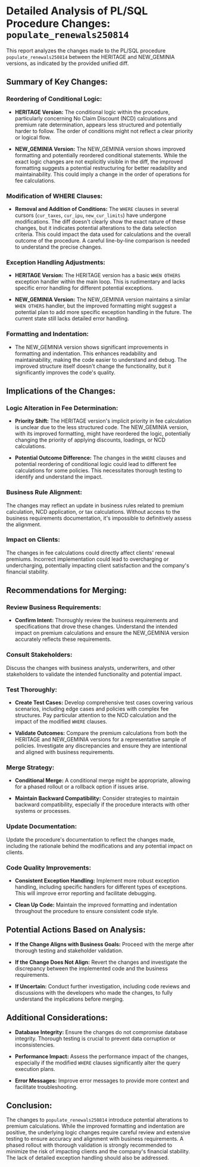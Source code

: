 # Detailed Analysis of PL/SQL Procedure Changes: `populate_renewals250814`

This report analyzes the changes made to the PL/SQL procedure `populate_renewals250814` between the HERITAGE and NEW_GEMINIA versions, as indicated by the provided unified diff.

## Summary of Key Changes:

### Reordering of Conditional Logic:

- **HERITAGE Version:** The conditional logic within the procedure, particularly concerning No Claim Discount (NCD) calculations and premium rate determination, appears less structured and potentially harder to follow.  The order of conditions might not reflect a clear priority or logical flow.

- **NEW_GEMINIA Version:** The NEW_GEMINIA version shows improved formatting and potentially reordered conditional statements.  While the exact logic changes are not explicitly visible in the diff, the improved formatting suggests a potential restructuring for better readability and maintainability.  This could imply a change in the order of operations for fee calculations.

### Modification of WHERE Clauses:

- **Removal and Addition of Conditions:** The `WHERE` clauses in several cursors (`cur_taxes`, `cur_ipu`, `new_cur_limits`) have undergone modifications.  The diff doesn't clearly show the exact nature of these changes, but it indicates potential alterations to the data selection criteria. This could impact the data used for calculations and the overall outcome of the procedure.  A careful line-by-line comparison is needed to understand the precise changes.

### Exception Handling Adjustments:

- **HERITAGE Version:** The HERITAGE version has a basic `WHEN OTHERS` exception handler within the main loop. This is rudimentary and lacks specific error handling for different potential exceptions.

- **NEW_GEMINIA Version:** The NEW_GEMINIA version maintains a similar `WHEN OTHERS` handler, but the improved formatting might suggest a potential plan to add more specific exception handling in the future.  The current state still lacks detailed error handling.

### Formatting and Indentation:

- The NEW_GEMINIA version shows significant improvements in formatting and indentation.  This enhances readability and maintainability, making the code easier to understand and debug.  The improved structure itself doesn't change the functionality, but it significantly improves the code's quality.


## Implications of the Changes:

### Logic Alteration in Fee Determination:

- **Priority Shift:** The HERITAGE version's implicit priority in fee calculation is unclear due to the less structured code. The NEW_GEMINIA version, with its improved formatting, might have reordered the logic, potentially changing the priority of applying discounts, loadings, or NCD calculations.

- **Potential Outcome Difference:** The changes in the `WHERE` clauses and potential reordering of conditional logic could lead to different fee calculations for some policies. This necessitates thorough testing to identify and understand the impact.

### Business Rule Alignment:

The changes may reflect an update in business rules related to premium calculation, NCD application, or tax calculations.  Without access to the business requirements documentation, it's impossible to definitively assess the alignment.

### Impact on Clients:

The changes in fee calculations could directly affect clients' renewal premiums.  Incorrect implementation could lead to overcharging or undercharging, potentially impacting client satisfaction and the company's financial stability.


## Recommendations for Merging:

### Review Business Requirements:

- **Confirm Intent:**  Thoroughly review the business requirements and specifications that drove these changes.  Understand the intended impact on premium calculations and ensure the NEW_GEMINIA version accurately reflects these requirements.

### Consult Stakeholders:

Discuss the changes with business analysts, underwriters, and other stakeholders to validate the intended functionality and potential impact.

### Test Thoroughly:

- **Create Test Cases:** Develop comprehensive test cases covering various scenarios, including edge cases and policies with complex fee structures.  Pay particular attention to the NCD calculation and the impact of the modified `WHERE` clauses.

- **Validate Outcomes:** Compare the premium calculations from both the HERITAGE and NEW_GEMINIA versions for a representative sample of policies.  Investigate any discrepancies and ensure they are intentional and aligned with business requirements.

### Merge Strategy:

- **Conditional Merge:**  A conditional merge might be appropriate, allowing for a phased rollout or a rollback option if issues arise.

- **Maintain Backward Compatibility:**  Consider strategies to maintain backward compatibility, especially if the procedure interacts with other systems or processes.

### Update Documentation:

Update the procedure's documentation to reflect the changes made, including the rationale behind the modifications and any potential impact on clients.

### Code Quality Improvements:

- **Consistent Exception Handling:** Implement more robust exception handling, including specific handlers for different types of exceptions.  This will improve error reporting and facilitate debugging.

- **Clean Up Code:**  Maintain the improved formatting and indentation throughout the procedure to ensure consistent code style.


## Potential Actions Based on Analysis:

- **If the Change Aligns with Business Goals:**  Proceed with the merge after thorough testing and stakeholder validation.

- **If the Change Does Not Align:**  Revert the changes and investigate the discrepancy between the implemented code and the business requirements.

- **If Uncertain:**  Conduct further investigation, including code reviews and discussions with the developers who made the changes, to fully understand the implications before merging.


## Additional Considerations:

- **Database Integrity:**  Ensure the changes do not compromise database integrity.  Thorough testing is crucial to prevent data corruption or inconsistencies.

- **Performance Impact:**  Assess the performance impact of the changes, especially if the modified `WHERE` clauses significantly alter the query execution plans.

- **Error Messages:**  Improve error messages to provide more context and facilitate troubleshooting.


## Conclusion:

The changes to `populate_renewals250814` introduce potential alterations to premium calculations.  While the improved formatting and indentation are positive, the underlying logic changes require careful review and extensive testing to ensure accuracy and alignment with business requirements.  A phased rollout with thorough validation is strongly recommended to minimize the risk of impacting clients and the company's financial stability.  The lack of detailed exception handling should also be addressed.
